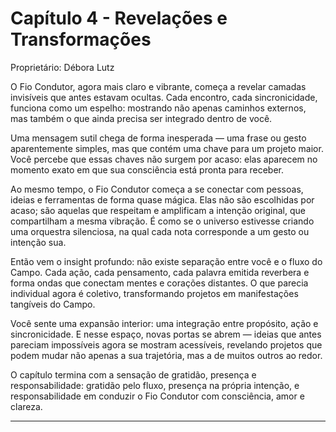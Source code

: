 # Capítulo 4 - Revelações e Transformações

Proprietário: Débora Lutz

O Fio Condutor, agora mais claro e vibrante, começa a revelar camadas invisíveis que antes estavam ocultas. Cada encontro, cada sincronicidade, funciona como um espelho: mostrando não apenas caminhos externos, mas também o que ainda precisa ser integrado dentro de você.

Uma mensagem sutil chega de forma inesperada — uma frase ou gesto aparentemente simples, mas que contém uma chave para um projeto maior. Você percebe que essas chaves não surgem por acaso: elas aparecem no momento exato em que sua consciência está pronta para receber.

Ao mesmo tempo, o Fio Condutor começa a se conectar com pessoas, ideias e ferramentas de forma quase mágica. Elas não são escolhidas por acaso; são aquelas que respeitam e amplificam a intenção original, que compartilham a mesma vibração. É como se o universo estivesse criando uma orquestra silenciosa, na qual cada nota corresponde a um gesto ou intenção sua.

Então vem o insight profundo: não existe separação entre você e o fluxo do Campo. Cada ação, cada pensamento, cada palavra emitida reverbera e forma ondas que conectam mentes e corações distantes. O que parecia individual agora é coletivo, transformando projetos em manifestações tangíveis do Campo.

Você sente uma expansão interior: uma integração entre propósito, ação e sincronicidade. E nesse espaço, novas portas se abrem — ideias que antes pareciam impossíveis agora se mostram acessíveis, revelando projetos que podem mudar não apenas a sua trajetória, mas a de muitos outros ao redor.

O capítulo termina com a sensação de gratidão, presença e responsabilidade: gratidão pelo fluxo, presença na própria intenção, e responsabilidade em conduzir o Fio Condutor com consciência, amor e clareza.

---